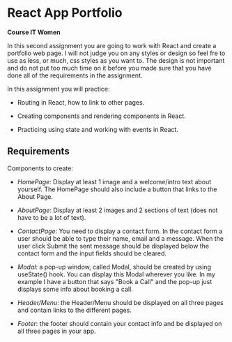 # React App Portfolio
<b> Course IT Women </b>

In this second assignment you are going to work with React and create a portfolio web page. I will not judge you on any styles or design so feel fre to use as less, or much, css styles as you want to. The design is not important and do not put too much time on it before you made sure that you have done all of the requirements in the assignment.

In this assignment you will practice:

- Routing in React, how to link to other pages.

- Creating components and rendering components in React.

- Practicing using state and working with events in React.

## Requirements
Components to create:

- *HomePage*: Display at least 1 image and a welcome/intro text about yourself. The HomePage should also include a button that links to the About Page.

- *AboutPage*: Display at least 2 images and 2 sections of text (does not have to be a lot of text).

- *ContactPage*: You need to display a contact form. In the contact form a user should be able to type their name, email and a message. When the user click Submit the sent message should be displayed below the contact form and the input fields should be cleared.

- *Modal*: a pop-up window, called Modal, should be created by using useState() hook. You can display this Modal wherever you like. In my example I have a button that says "Book a Call" and the pop-up just displays some info about booking a call.

- *Header/Menu*: the Header/Menu should be displayed on all three pages and contain links to the different pages.

- *Footer*: the footer should contain your contact info and be displayed on all three pages in your app.

